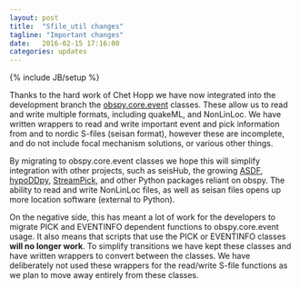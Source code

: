 ```yaml
---
layout: post
title:  "Sfile_util changes"
tagline: "Important changes"
date:   2016-02-15 17:16:00
categories: updates
---
```

{% include JB/setup %}

Thanks to the hard work of Chet Hopp we have now integrated into the development
branch the [obspy.core.event](http://docs.obspy.org/master/packages/autogen/obspy.core.event.html) classes.
These allow us to read and write multiple formats, including quakeML, and NonLinLoc.
We have written wrappers to read and write important event and pick information
from and to nordic S-files (seisan format), however these are incomplete, and
do not include focal mechanism solutions, or various other things.

By migrating to obspy.core.event classes we hope this will simplify integration
with other projects, such as seisHub, the growing [ASDF](http://seismic-data.org/),
[hypoDDpy](https://github.com/krischer/hypoDDpy), [StreamPick](https://github.com/calum-chamberlain/StreamPick),
and other Python packages reliant on obspy.  The ability to read and write NonLinLoc
files, as well as seisan files opens up more location software (external to
Python).

On the negative side, this has meant a lot of work for the developers to migrate
PICK and EVENTINFO dependent functions to obspy.core.event usage.  It also means
that scripts that use the PICK or EVENTINFO classes **will no longer work**.  To
simplify transitions we have kept these classes and have written wrappers to
convert between the classes.  We have deliberately not used these wrappers for
the read/write S-file functions as we plan to move away entirely from these
classes.
